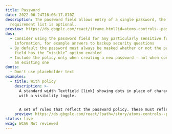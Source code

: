 ```yaml
---
title: Password
date: 2022-06-24T16:06:17.870Z
description: The password field allows entry of a single password, the policy
  requirement list is optional.
preview: https://ds.gbgplc.com/react/iframe.html?id=atoms-controls--password-elements
dos:
  - Consider using the password field for any particularly sensitive form
    information, for example answers to backup security questions
  - By default the password must always be masked whether or not the password
    field has the “visible” option enabled
  - Include the policy only when creating a new password - not when confirming
    an existing one
donts:
  - Don't use placeholder text
examples:
  - title: With policy
    description: >-
      A standard width Textfield [link] showing dots in place of characters,
      with a visibility toggle. 


      A set of rules that reflect the password policy. These must reflect all coded validation rules, such as password length and character requirements (numbers, special characters, etc). 
    preview: https://ds.gbgplc.com/react/?path=/story/atoms-controls--password-elements
status: live
wcag: WCAG Not reviewed
---
```

